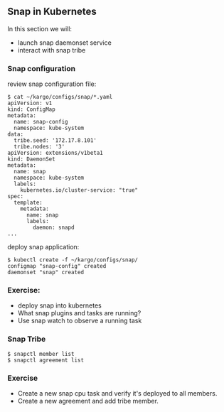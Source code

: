 ## Snap in Kubernetes

In this section we will:

* launch snap daemonset service
* interact with snap tribe

### Snap configuration

review snap configuration file:
```
$ cat ~/kargo/configs/snap/*.yaml
apiVersion: v1
kind: ConfigMap
metadata:
  name: snap-config
  namespace: kube-system
data:
  tribe.seed: '172.17.8.101'
  tribe.nodes: '3'
apiVersion: extensions/v1beta1
kind: DaemonSet
metadata:
  name: snap
  namespace: kube-system
  labels:
    kubernetes.io/cluster-service: "true"
spec:
  template:
    metadata:
      name: snap
      labels:
        daemon: snapd
...
```

deploy snap application:
```
$ kubectl create -f ~/kargo/configs/snap/
configmap "snap-config" created
daemonset "snap" created
```

### Exercise:

* deploy snap into kubernetes
* What snap plugins and tasks are running?
* Use snap watch to observe a running task

### Snap Tribe

```
$ snapctl member list
$ snapctl agreement list
```

### Exercise

* Create a new snap cpu task and verify it's deployed to all members.
* Create a new agreement and add tribe member.
